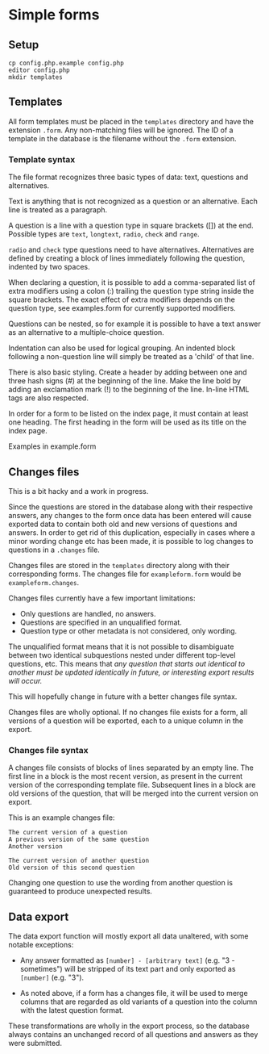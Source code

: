 # Simple forms

## Setup

```
cp config.php.example config.php
editor config.php
mkdir templates
```

## Templates

All form templates must be placed in the `templates` directory and have the
extension `.form`. Any non-matching files will be ignored. The ID of a
template in the database is the filename without the `.form` extension.

### Template syntax

The file format recognizes three basic types of data: text,
questions and alternatives.

Text is anything that is not recognized as a question or an alternative. Each
line is treated as a paragraph.

A question is a line with a question type in square brackets ([]) at the end.
Possible types are `text`, `longtext`, `radio`, `check` and `range`.

`radio` and `check` type questions need to have alternatives. Alternatives are
defined by creating a block of lines immediately following the question,
indented by two spaces.

When declaring a question, it is possible to add a comma-separated list of
extra modifiers using a colon (:) trailing the question type string inside the
square brackets. The exact effect of extra modifiers depends on the question
type, see examples.form for currently supported modifiers.

Questions can be nested, so for example it is possible to have a text answer
as an alternative to a multiple-choice question.

Indentation can also be used for logical grouping. An indented block following
a non-question line will simply be treated as a 'child' of that line.

There is also basic styling. Create a header by adding between one and three
hash signs (#) at the beginning of the line. Make the line bold by adding an
exclamation mark (!) to the beginning of the line. In-line HTML tags
are also respected.

In order for a form to be listed on the index page, it must contain at least
one heading. The first heading in the form will be used as its title on
the index page.

Examples in example.form

## Changes files

This is a bit hacky and a work in progress.

Since the questions are stored in the database along with their respective
answers, any changes to the form once data has been entered will cause
exported data to contain both old and new versions of questions and answers.
In order to get rid of this duplication, especially in cases where a minor
wording change etc has been made, it is possible to log changes to questions
in a `.changes` file.

Changes files are stored in the `templates` directory along with their
corresponding forms. The changes file for `exampleform.form`
would be `exampleform.changes`.

Changes files currently have a few important limitations:

 * Only questions are handled, no answers.
 * Questions are specified in an unqualified format.
 * Question type or other metadata is not considered, only wording.

The unqualified format means that it is not possible to disambiguate between
two identical subquestions nested under different top-level questions, etc.
This means that *any question that starts out identical to another must be
updated identically in future, or interesting export results will occur.*

This will hopefully change in future with a better changes file syntax.

Changes files are wholly optional. If no changes file exists for a form, all
versions of a question will be exported, each to a unique column
in the export.

### Changes file syntax

A changes file consists of blocks of lines separated by an empty line. The
first line in a block is the most recent version, as present in the current
version of the corresponding template file. Subsequent lines in a block are
old versions of the question, that will be merged into the current
version on export.

This is an example changes file:
```
The current version of a question
A previous version of the same question
Another version

The current version of another question
Old version of this second question
```

Changing one question to use the wording from another question is guaranteed
to produce unexpected results.

## Data export

The data export function will mostly export all data unaltered, with
some notable exceptions:

 * Any answer formatted as `[number] - [arbitrary text]`
   (e.g. "3 - sometimes") will be stripped of its text part and only exported
   as `[number]` (e.g. "3").

 * As noted above, if a form has a changes file, it will be used to merge
   columns that are regarded as old variants of a question into the column
   with the latest question format.

These transformations are wholly in the export process, so the database always
contains an unchanged record of all questions and answers as
they were submitted.
